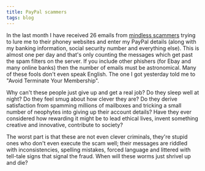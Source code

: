 ```yaml
---
title: PayPal scammers
tags: blog
---
```


In the last month I have received 26 emails from [mindless scammers](http://wincent.com/a/about/wincent/weblog/archives/2005/05/the_internet_a.php) trying to lure me to their phoney websites and enter my PayPal details (along with my banking information, social security number and everything else). This is almost one per day and that's only counting the messages which get past the spam filters on the server. If you include other phishers (for Ebay and many online banks) then the number of emails must be astronomical. Many of these fools don't even speak English. The one I got yesterday told me to "Avoid Terminate Your Membership".

Why can't these people just give up and get a real job? Do they sleep well at night? Do they feel smug about how clever they are? Do they derive satisfaction from spamming millions of mailboxes and tricking a small number of neophytes into giving up their account details? Have they ever considered how rewarding it might be to lead ethical lives, invent something creative and innovative, contribute to society?

The worst part is that these are not even clever criminals, they're stupid ones who don't even execute the scam well; their messages are riddled with inconsistencies, spelling mistakes, forced language and littered with tell-tale signs that signal the fraud. When will these worms just shrivel up and die?
